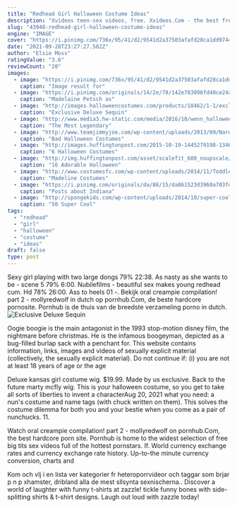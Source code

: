 ```yaml
---
title: "Redhead Girl Halloween Costume Ideas"
description: "Xvideos teen-sex videos, free. Xvideos.Com - the best free porn videos on internet, 100% free."
slug: "43948-redhead-girl-halloween-costume-ideas"
engine: "IMAGE"
cover: "https://i.pinimg.com/736x/95/41/d2/9541d2a37503afafd28ca1dd9744a4ab.jpg"
date: "2021-09-28T23:27:27.582Z"
author: "Elsie Moss"
ratingValue: "3.6"
reviewCount: "20"
images:
  - image: "https://i.pinimg.com/736x/95/41/d2/9541d2a37503afafd28ca1dd9744a4ab.jpg"
    caption: "Image result for"
  - image: "https://i.pinimg.com/originals/14/2e/78/142e783096fd40ce24a80f471c425d02.jpg"
    caption: "Madelaine Petsch as"
  - image: "http://images.halloweencostumes.com/products/18462/1-1/exclusive-deluxe-sequin-hollywood-singer-costume.jpg"
    caption: "Exclusive Deluxe Sequin"
  - image: "http://www.media3.hw-static.com/media/2016/10/wenn_halloween_costume_caradelevingne_101716_1200x1800.jpg"
    caption: "The Most Legendary"
  - image: "http://www.teamjimmyjoe.com/wp-content/uploads/2013/09/Narwhal.jpg"
    caption: "Bad Halloween Costumes"
  - image: "http://images.huffingtonpost.com/2015-10-19-1445279198-1346718-Red_Head_Halloween_158-thumb.jpg"
    caption: "6 Halloween Costumes"
  - image: "http://img.huffingtonpost.com/asset/scalefit_600_noupscale/55f1c0f71700004301569dbc.jpeg"
    caption: "16 Adorable Halloween"
  - image: "http://www.costumesfc.com/wp-content/uploads/2014/11/Toddler-Madeline-Costumes.jpg"
    caption: "Madeline Costumes"
  - image: "https://i.pinimg.com/originals/da/86/15/da861523d3960a703fdb576610ab5f88.jpg"
    caption: "Posts about Indiana"
  - image: "http://spongekids.com/wp-content/uploads/2014/10/super-cool-costume-ideas/48-rag-doll-costume.jpg"
    caption: "50 Super Cool"
tags:
  - "redhead"
  - "girl"
  - "halloween"
  - "costume"
  - "ideas"
draft: false
type: post
---
```


Sexy girl playing with two large dongs 79% 22:38. As nasty as she wants to be - scene 5 79% 6:00.  Nubilefilms - beautiful sex makes young redhead cum. Hd 78% 26:00. Ass to heels 01 -. Bekijk oral creampie compilation! part 2 - mollyredwolf in dutch op pornhub.Com, de beste hardcore pornosite. Pornhub is de thuis van de breedste verzameling porno in dutch.
![Exclusive Deluxe Sequin](http://images.halloweencostumes.com/products/18462/1-1/exclusive-deluxe-sequin-hollywood-singer-costume.jpg "Exclusive Deluxe Sequin")

Oogie boogie is the main antagonist in the 1993 stop-motion disney film, the nightmare before christmas. He is the infamous boogeyman, depicted as a bug-filled burlap sack with a penchant for. This website contains information, links, images and videos of sexually explicit material (collectively, the sexually explicit material). Do not continue if: (i) you are not at least 18 years of age or the age
<!--inArticleAds-->

<!--galleryOne-->

Deluxe kansas girl costume wig. $19.99. Made by us exclusive. Back to the future marty mcfly wig.  This is your halloween costume, so you get to take all sorts of liberties to invent a characterAug 20, 2021 what you need: a nun's costume and name tags (with chuck written on them). This solves the costume dilemma for both you and your bestie when you come as a pair of nunchucks. 11.
<!--inArticleAds-->

<!--galleryTwo-->

Watch oral creampie compilation! part 2 - mollyredwolf on pornhub.Com, the best hardcore porn site. Pornhub is home to the widest selection of free big tits sex videos full of the hottest pornstars. If. World currency exchange rates and currency exchange rate history. Up-to-the minute currency conversion, charts and
<!--galleryThree-->

Kom och vlj i en lista ver kategorier fr heteroporrvideor och taggar som brjar p n p xhamster, dribland alla de mest sllsynta sexnischerna.. Discover a world of laughter with funny t-shirts at zazzle! tickle funny bones with side-splitting shirts & t-shirt designs. Laugh out loud with zazzle today!